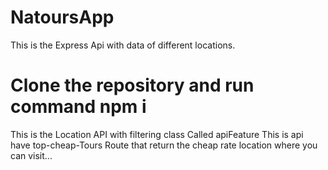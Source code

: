 # NatoursApp
This is the Express Api with data of different locations.
# Clone the repository and run command npm i
This is the Location API with filtering class Called apiFeature
This is api have top-cheap-Tours Route that return the cheap rate location where you can visit...
